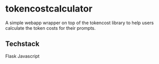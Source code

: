 # tokencostcalculator

A simple webapp wrapper on top of the tokencost library to help users calculate the token costs for their prompts.

## Techstack

Flask
Javascript
